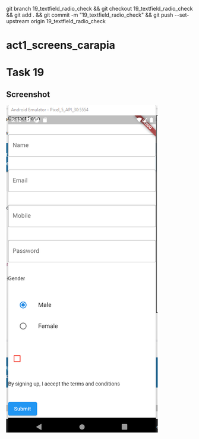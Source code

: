 git branch 19_textfield_radio_check && git checkout 19_textfield_radio_check && git add . && git commit -m "19_textfield_radio_check" && git push --set-upstream origin 19_textfield_radio_check

# act1_screens_carapia

# Task 19

## Screenshot

![19_exercise19](screenshots/exercise19.png)

